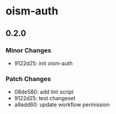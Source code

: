 # oism-auth

## 0.2.0

### Minor Changes

- 9122d25: init oism-auth

### Patch Changes

- 08de580: add lint script
- 9122d25: test changeset
- a9add60: update workflow permission
